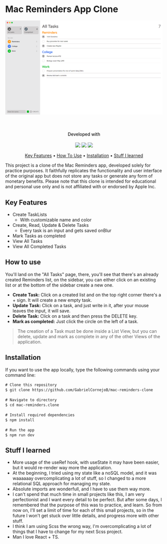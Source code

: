 # **Mac Reminders App Clone**

<p align="center">
  <img src="./readme_assets/AllTasks.png" height="300px">
</p>

<br>

<h4 align="center" style="font-weight: 500">
Developed with
</h4>
<div align="center">
  <img src="https://img.shields.io/badge/React-20232A?style=for-the-badge&logo=react&logoColor=61DAFB">
  <img src="https://img.shields.io/badge/TypeScript-007ACC?style=for-the-badge&logo=typescript&logoColor=white">
  <img src="https://img.shields.io/badge/Sass-CC6699?style=for-the-badge&logo=sass&logoColor=white">
</div>
<p align="center">
  <a href="#key-features">Key Features</a> •
   <a href="#how-to-use">How To Use</a> •
  <a href="#installation">Installation</a> •
  <a href="#stuff-i-learned">Stuff I learned</a> 
</p>

This project is a clone of the Mac Reminders app, developed solely for practice purposes. It faithfully replicates the functionality and user interface of the original app but does not store any tasks or generate any form of monetary benefits. Please note that this clone is intended for educational and personal use only and is not affiliated with or endorsed by Apple Inc.

## **Key Features**

- Create TaskLists
  - With customizable name and color
- Create, Read, Update & Delete Tasks
  - Every task is an input and gets saved onBlur
- Mark Tasks as completed
- View All Tasks
- View All Completed Tasks

## **How to use**

You'll land on the "All Tasks" page, there, you'll see that there's an already created Reminders list, on the sidebar, you can either click on an existing list or at the bottom of the sidebar create a new one.

- **Create Task:** Click on a created list and on the top right corner there's a + sign. It will create a new empty task.
- **Update Task:** Click on a task, and just write in it, after your mouse leaves the input, it will save.
- **Delete Task:** Click on a task and then press the DELETE key.
- **Mark as completed:** Just click the circle on the left of a task.

> The creation of a Task must be done inside a List View, but you can delete, update and mark as complete in any of the other Views of the application.

## **Installation**

If you want to use the app locally, type the following commands using your command line:

    # Clone this repository
    $ git clone https://github.com/GabrielCornejoB/mac-reminders-clone

    # Navigate to directory
    $ cd mac-reminders.clone

    # Install required dependencies
    $ npm install

    # Run the app
    $ npm run dev

## **Stuff I learned**

- More usage of the useRef hook, with useState it may have been easier, but it would re-render way more the application.
- At the beginning, I tried using my state like a noSQL model, and it was waaaaaay overcomplicating a lot of stuff, so I changed to a more relational SQL approach for managing my state.
- Absolute imports are wonderfull, and I have to use them way more.
- I can't spend that much time in small projects like this, I am very perfectionist and I want every detail to be perfect. But after some days, I remembered that the purpose of this was to practice, and learn. So from now on, I'll set a limit of time for each of this small projects, so in the future I won't get stuck over little details, and progress more with other stuff.
- I think I am using Scss the wrong way, I'm overcomplicating a lot of things that I have to change for my next Scss project.
- Man I love React + TS.
